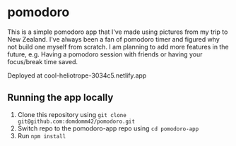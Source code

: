 # pomodoro
This is a simple pomodoro app that I've made using pictures from my trip to New Zealand. I've always been a fan of pomodoro timer and figured why not build one myself from scratch. 
I am planning to add more features in the future, e.g. Having a pomodoro session with friends or having your focus/break time saved.

Deployed at cool-heliotrope-3034c5.netlify.app

## Running the app locally
1. Clone this repository using `git clone git@github.com:domdomm42/pomodoro.git`
2. Switch repo to the pomodoro-app repo using `cd pomodoro-app`
3. Run `npm install`
